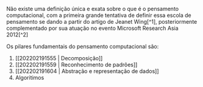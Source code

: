 Não existe uma definição única e exata sobre o que é o pensamento computacional, com a primeira grande tentativa de definir essa escola de pensamento se dando a partir do artigo de Jeanet Wing[^1], posteriormente complementado por sua atuação no evento Microsoft Research Asia 2012[^2] 

Os pilares fundamentais do pensamento computacional são:
1. [[202202191555 | Decomposição]]
2. [[202202191559 | Reconhecimento de padrões]]
3. [[202202191604 | Abstração e representação de dados]]
4. Algoritimos

[1]: https://www.cs.cmu.edu/~wing/publications/Wing08a.pdf
[2]: https://www.microsoft.com/en-us/research/wp-content/uploads/2012/08/Jeannette_Wing.pdf